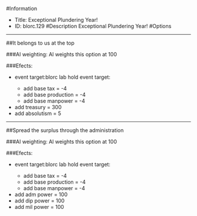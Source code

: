 #Information
 - Title: Exceptional Plundering Year!
 - ID: blorc.129
#Description
Exceptional Plundering Year!
#Options

___
##It belongs to us at the top

###AI weighting:
AI weights this option at 100


###Efects:<ul><li>event target:blorc lab hold event target:</li><ul><li>add base tax = -4</li><li>add base production = -4</li><li>add base manpower = -4</li></ul><li>add treasury = 300</li><li>add absolutism = 5</li></ul>

___
##Spread the surplus through the administration

###AI weighting:
AI weights this option at 100


###Efects:<ul><li>event target:blorc lab hold event target:</li><ul><li>add base tax = -4</li><li>add base production = -4</li><li>add base manpower = -4</li></ul><li>add adm power = 100</li><li>add dip power = 100</li><li>add mil power = 100</li></ul>
